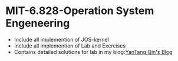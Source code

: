 # MIT-6.828-Operation System Engeneering
* Include all implemention of JOS-kernel
* Include all implemention of Lab and Exercises
* Contains detailed solutions for lab in my blog:[YanTang Qin's Blog](https://qinstaunch.github.io)


